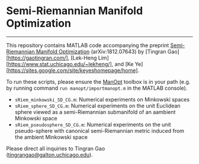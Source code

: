 # Semi-Riemannian Manifold Optimization

------

This repository contains MATLAB code accompanying the preprint [Semi-Riemannian Manifold Optimization](https://arxiv.org/abs/1812.07643) (arXiv:1812.07643) by [Tingran Gao][https://gaotingran.com/], [Lek-Heng Lim][https://www.stat.uchicago.edu/~lekheng/], and [Ke Ye][https://sites.google.com/site/keyeshomepage/home].

To run these scripts, please ensure the [ManOpt](https://www.manopt.org/) toolbox is in your path (e.g. by running command `run manopt/importmanopt.m` in the MATLAB console).

- `sRiem_minkowski_SD_CG.m`: Numerical experiments on Minkowski spaces
- `sRiem_sphere_SD_CG.m`: Numerical experiments on the unit Euclidean sphere viewed as a semi-Riemannian submanifold of an aambient Minkowski space
- `sRiem_pseudosphere_SD_CG.m`: Numerical experiments on the unit pseudo-sphere with canonical semi-Riemannian metric induced from the ambient Minkowski space

Please direct all inquiries to Tingran Gao (tingrangao@galton.uchicago.edu).
